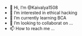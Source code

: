 - 👋 Hi, I’m @Kaivalya1508
- 👀 I’m interested in ethical hacking
- 🌱 I’m currently learning BCA
- 💞️ I’m looking to collaborat on ...
- 📫 How to reach me ...

<!---
Kaivalya1508/Kaivalya1508 is a ✨ special ✨ repository because its `README.md` (this file) appears on your GitHub profile.
You can click the Preview link to take a look at your changes.
--->
